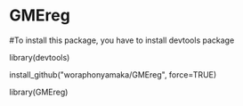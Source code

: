# GMEreg
#To install this package, you have to install devtools package

library(devtools)

install_github("woraphonyamaka/GMEreg", force=TRUE)

library(GMEreg)
